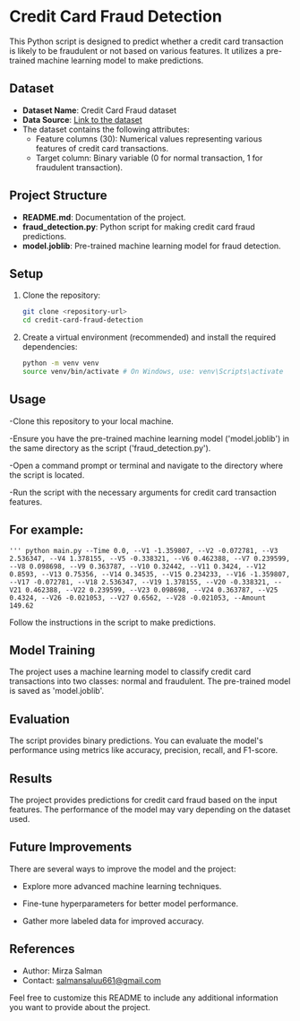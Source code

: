 # Credit Card Fraud Detection

This Python script is designed to predict whether a credit card transaction is likely to be fraudulent or not based on various features. It utilizes a pre-trained machine learning model to make predictions.

## Dataset

- **Dataset Name**: Credit Card Fraud dataset
- **Data Source**: [Link to the dataset](provide_link_here)
- The dataset contains the following attributes:
  - Feature columns (30): Numerical values representing various features of credit card transactions.
  - Target column: Binary variable (0 for normal transaction, 1 for fraudulent transaction).

## Project Structure

- **README.md**: Documentation of the project.
- **fraud_detection.py**: Python script for making credit card fraud predictions.
- **model.joblib**: Pre-trained machine learning model for fraud detection.

## Setup

1. Clone the repository:
   ```bash
   git clone <repository-url>
   cd credit-card-fraud-detection
2. Create a virtual environment (recommended) and install the required dependencies:
   ```bash
   python -m venv venv
   source venv/bin/activate # On Windows, use: venv\Scripts\activate

## Usage

-Clone this repository to your local machine.

-Ensure you have the pre-trained machine learning model ('model.joblib') in the same directory as the script ('fraud_detection.py').

-Open a command prompt or terminal and navigate to the directory where the script is located.

-Run the script with the necessary arguments for credit card transaction features.

## For example:
    ''' python main.py --Time 0.0, --V1 -1.359807, --V2 -0.072781, --V3 2.536347, --V4 1.378155, --V5 -0.338321, --V6 0.462388, --V7 0.239599, --V8 0.098698, --V9 0.363787, --V10 0.32442, --V11 0.3424, --V12 0.8593, --V13 0.75356, --V14 0.34535, --V15 0.234233, --V16 -1.359807, --V17 -0.072781, --V18 2.536347, --V19 1.378155, --V20 -0.338321, --V21 0.462388, --V22 0.239599, --V23 0.098698, --V24 0.363787, --V25 0.4324, --V26 -0.021053, --V27 0.6562, --V28 -0.021053, --Amount 149.62  


Follow the instructions in the script to make predictions.

## Model Training
The project uses a machine learning model to classify credit card transactions into two classes: normal and fraudulent. The pre-trained model is saved as 'model.joblib'.

## Evaluation
The script provides binary predictions. You can evaluate the model's performance using metrics like accuracy, precision, recall, and F1-score.

## Results
The project provides predictions for credit card fraud based on the input features. The performance of the model may vary depending on the dataset used.

## Future Improvements
There are several ways to improve the model and the project:

- Explore more advanced machine learning techniques.
  
- Fine-tune hyperparameters for better model performance.
  
- Gather more labeled data for improved accuracy.
## References

- Author: Mirza Salman
- Contact: salmansaluu661@gmail.com

Feel free to customize this README to include any additional information you want to provide about the project.

